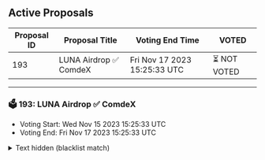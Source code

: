 ## Active Proposals

| Proposal ID | Proposal Title | Voting End Time | VOTED |
|-------------|----------------|-----------------|-------|
| 193 | LUNA Airdrop ✅ ComdeX | Fri Nov 17 2023 15:25:33 UTC | ⏳ NOT VOTED |

---

### 🗳 193: LUNA Airdrop ✅ ComdeX
- Voting Start: Wed Nov 15 2023 15:25:33 UTC
- Voting End: Fri Nov 17 2023 15:25:33 UTC

<details>
<summary>Text hidden (blacklist match)</summary>
 
</details>
